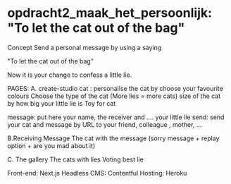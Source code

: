 # opdracht2_maak_het_persoonlijk: "To let the cat out of the bag"
Concept 
Send a personal message by using a saying 

"To let the cat out of the bag"

Now it is your change to confess a little lie.


PAGES: 
A. create-studio
cat : personalise the cat by 
choose your favourite colours 
Choose the type of the cat  (More lies = more cats)
size of the cat by how big your little lie is 
Toy for cat

message: put here your name, the receiver and …. your little lie
send: send your cat and message by URL to your friend, colleague , mother, ...

B.Receiving Message
The cat  with the message 
(sorry message + replay option + are you mad about it)

C. The gallery 
The cats with lies 
Voting best lie


Front-end: Next.js
Headless CMS: Contentful
Hosting: Heroku 

